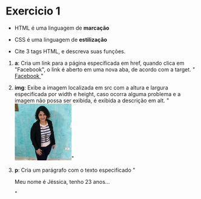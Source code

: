 # Exercicio 1

* HTML é uma linguagem de **marcação**

* CSS é uma linguagem de **estilização**

* Cite 3 tags HTML, e descreva suas funções.

1. **a**: Cria um link para a página especificada em href, quando clica em "Facebook", o link é aberto em uma nova aba, de acordo com a target.
"<a href = "https://www.facebook.com/JeGallindo" target="_blank"> Facebook </a>"

2. **img**: Exibe a imagem localizada em src com a altura e largura especificada por width e height, caso ocorra alguma problema e a imagem não possa ser exibida, é exibida a descrição em alt. 
"<img src="Fotos\foto terno.jpg" alt="Jessica Galindo" width="150" height="150">"

3. **p**: Cria um parágrafo com o texto especificado 
"<p> Meu nome é Jéssica, tenho 23 anos... </p>"
